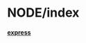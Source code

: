 <!-----
lang: zh-CN
title: NODE/index
description: 这是NODE首页文件。
----->

# NODE/index

#### [express](./express.md)

